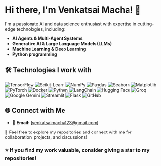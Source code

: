 # Hi there, I'm Venkatsai Macha! 👋
I'm a passionate AI and data science enthusiast with expertise in cutting-edge technologies, including:
- **AI Agents & Multi-Agent Systems**
- **Generative AI & Large Language Models (LLMs)**
- **Machine Learning & Deep Learning**
- **Python programming**

## 🛠️ Technologies I work with

![TensorFlow](https://img.shields.io/badge/TensorFlow-FF6F00?logo=tensorflow&logoColor=white)
![Scikit-Learn](https://img.shields.io/badge/Scikit%20Learn-F7931E?logo=scikitlearn&logoColor=white)
![NumPy](https://img.shields.io/badge/NumPy-013243?logo=numpy&logoColor=white)
![Pandas](https://img.shields.io/badge/Pandas-150458?logo=pandas&logoColor=white)
![Seaborn](https://img.shields.io/badge/Seaborn-008080?logo=seaborn&logoColor=white)
![Matplotlib](https://img.shields.io/badge/Matplotlib-11557C?logo=python&logoColor=white)
![PyTorch](https://img.shields.io/badge/PyTorch-EE4C2C?logo=pytorch&logoColor=white)
![Docker](https://img.shields.io/badge/Docker-2496ED?logo=docker&logoColor=white)
![Python](https://img.shields.io/badge/Python-3776AB?logo=python&logoColor=white)
![LangChain](https://img.shields.io/badge/LangChain-FFD43B?logo=python&logoColor=black)
![Hugging Face](https://img.shields.io/badge/Hugging%20Face-FFBF00?logo=huggingface&logoColor=white)
![Groq](https://img.shields.io/badge/Groq-EC1C24?logo=groq&logoColor=white)
![Google Gemini](https://img.shields.io/badge/Google%20Gemini-4285F4?logo=google&logoColor=white)
![Streamlit](https://img.shields.io/badge/Streamlit-FF4B4B?logo=streamlit&logoColor=white)
![Flask](https://img.shields.io/badge/Flask-000000?logo=flask&logoColor=white)
![GitHub](https://img.shields.io/badge/GitHub-181717?logo=github&logoColor=white)


## 🌐 Connect with Me
- 📧 **Email:** [venkatsaimacha123@gmail.com]

📌 Feel free to explore my repositories and connect with me for collaboration, projects, and discussions!

### ⭐ If you find my work valuable, consider giving a star to my repositories!


